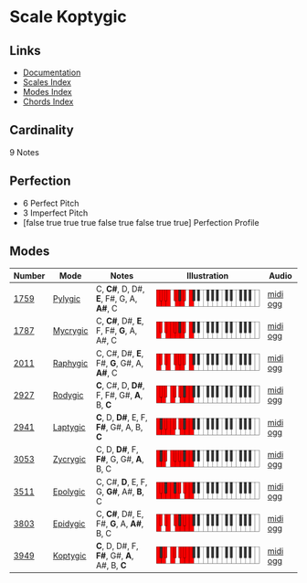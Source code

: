 # Scale Koptygic

## Links

- [Documentation](index.md)
- [Scales Index](Scales.md)
- [Modes Index](Modes.md)
- [Chords Index](Chords.md)

## Cardinality

9 Notes

## Perfection

- 6 Perfect Pitch
- 3 Imperfect Pitch
- [false true true true false true false true true] Perfection Profile

## Modes

| Number | Mode | Notes | Illustration | Audio |
|--------|------|-------|--------------|-------|
| [1759](https://ianring.com/musictheory/scales/1759) | [Pylygic](ModePylygic.md) | C, **C#**, D, D#, **E**, F#, G, A, **A#**, C | ![CNaturalPylygic](ModeCNaturalPylygic.png) | [midi](ModeCNaturalPylygic.mid) [ogg](ModeCNaturalPylygic.ogg) | 
| [1787](https://ianring.com/musictheory/scales/1787) | [Mycrygic](ModeMycrygic.md) | C, **C#**, D#, **E**, F, F#, **G**, A, A#, C | ![CNaturalMycrygic](ModeCNaturalMycrygic.png) | [midi](ModeCNaturalMycrygic.mid) [ogg](ModeCNaturalMycrygic.ogg) | 
| [2011](https://ianring.com/musictheory/scales/2011) | [Raphygic](ModeRaphygic.md) | C, C#, D#, **E**, F#, **G**, G#, A, **A#**, C | ![CNaturalRaphygic](ModeCNaturalRaphygic.png) | [midi](ModeCNaturalRaphygic.mid) [ogg](ModeCNaturalRaphygic.ogg) | 
| [2927](https://ianring.com/musictheory/scales/2927) | [Rodygic](ModeRodygic.md) | **C**, C#, D, **D#**, F, F#, G#, **A**, B, **C** | ![CNaturalRodygic](ModeCNaturalRodygic.png) | [midi](ModeCNaturalRodygic.mid) [ogg](ModeCNaturalRodygic.ogg) | 
| [2941](https://ianring.com/musictheory/scales/2941) | [Laptygic](ModeLaptygic.md) | **C**, D, **D#**, E, F, **F#**, G#, A, B, **C** | ![CNaturalLaptygic](ModeCNaturalLaptygic.png) | [midi](ModeCNaturalLaptygic.mid) [ogg](ModeCNaturalLaptygic.ogg) | 
| [3053](https://ianring.com/musictheory/scales/3053) | [Zycrygic](ModeZycrygic.md) | C, D, **D#**, F, **F#**, G, G#, **A**, B, C | ![CNaturalZycrygic](ModeCNaturalZycrygic.png) | [midi](ModeCNaturalZycrygic.mid) [ogg](ModeCNaturalZycrygic.ogg) | 
| [3511](https://ianring.com/musictheory/scales/3511) | [Epolygic](ModeEpolygic.md) | C, C#, **D**, E, F, G, **G#**, A#, **B**, C | ![CNaturalEpolygic](ModeCNaturalEpolygic.png) | [midi](ModeCNaturalEpolygic.mid) [ogg](ModeCNaturalEpolygic.ogg) | 
| [3803](https://ianring.com/musictheory/scales/3803) | [Epidygic](ModeEpidygic.md) | C, **C#**, D#, E, F#, **G**, A, **A#**, B, C | ![CNaturalEpidygic](ModeCNaturalEpidygic.png) | [midi](ModeCNaturalEpidygic.mid) [ogg](ModeCNaturalEpidygic.ogg) | 
| [3949](https://ianring.com/musictheory/scales/3949) | [Koptygic](ModeKoptygic.md) | **C**, D, D#, F, **F#**, G#, **A**, A#, B, **C** | ![CNaturalKoptygic](ModeCNaturalKoptygic.png) | [midi](ModeCNaturalKoptygic.mid) [ogg](ModeCNaturalKoptygic.ogg) | 
